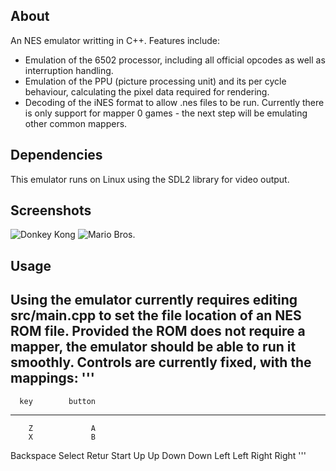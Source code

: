 ## About
An NES emulator writting in C++. Features include:
- Emulation of the 6502 processor, including all official opcodes as well as interruption handling.
- Emulation of the PPU (picture processing unit) and its per cycle behaviour, calculating the pixel data required for rendering.
- Decoding of the iNES format to allow .nes files to be run.
Currently there is only support for mapper 0 games - the next step will be emulating other common mappers.

## Dependencies
This emulator runs on Linux using the SDL2 library for video output.

## Screenshots
![Donkey Kong](http://i.imgur.com/YJvXLda.png)
![Mario Bros.](https://i.imgur.com/RBRHEyY.png)

## Usage
Using the emulator currently requires editing src/main.cpp to set the file location of an NES ROM file.
Provided the ROM does not require a mapper, the emulator should be able to run it smoothly.
Controls are currently fixed, with the mappings:
'''
-----------------------
      key        button
-----------------------
        Z             A
        X             B
Backspace        Select
   Retur          Start
       Up            Up
     Down          Down
     Left          Left
    Right         Right
'''
